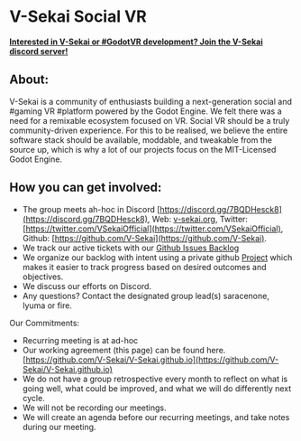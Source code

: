 # V-Sekai Social VR

**[Interested in V-Sekai or #GodotVR development? Join the V-Sekai discord server!](https://discord.gg/7BQDHesck8)**

## About:

V-Sekai is a community of enthusiasts building a next-generation social and #gaming VR #platform powered by the Godot Engine. We felt there was a need for a remixable ecosystem focused on VR. Social VR should be a truly community-driven experience. For this to be realised, we believe the entire software stack should be available, moddable, and tweakable from the source up, which is why a lot of our projects focus on the MIT-Licensed Godot Engine.

## How you can get involved:

- The group meets ah-hoc in Discord [https://discord.gg/7BQDHesck8](https://discord.gg/7BQDHesck8), Web: [v-sekai.org](https://v-sekai.org), Twitter: [https://twitter.com/VSekaiOfficial](https://twitter.com/VSekaiOfficial), Github: [https://github.com/V-Sekai](https://github.com/V-Sekai).
- We track our active tickets with our [Github Issues Backlog](../../issues/)
- We organize our backlog with intent using a private github [Project](https://github.com/orgs/V-Sekai/projects/12) which makes it easier to track progress based on desired outcomes and objectives.
- We discuss our efforts on Discord.
- Any questions? Contact the designated group lead(s) saracenone, lyuma or fire.

Our Commitments: 

- Recurring meeting is at ad-hoc
- Our working agreement (this page) can be found here. [https://github.com/V-Sekai/V-Sekai.github.io](https://github.com/V-Sekai/V-Sekai.github.io) 
- We do not have a group retrospective every month to reflect on what is going well, what could be improved, and what we will do differently next cycle. 
- We will not be recording our meetings.
- We will create an agenda before our recurring meetings, and take notes during our meeting. 
